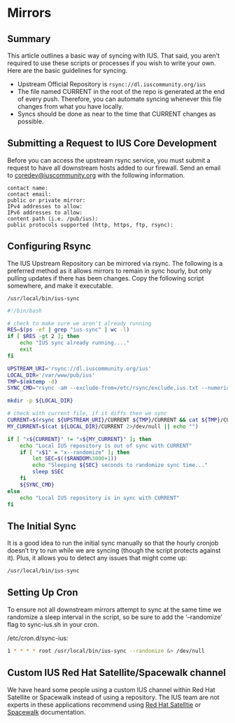 # Mirrors

## Summary

This article outlines a basic way of syncing with IUS. That said, you aren’t
required to use these scripts or processes if you wish to write your own.  Here
are the basic guidelines for syncing.

* Upstream Official Repository is `rsync://dl.iuscommunity.org/ius`
* The file named CURRENT in the root of the repo is generated at the end of
every push. Therefore, you can automate syncing whenever this file changes
from what you have locally.
* Syncs should be done as near to the time that CURRENT changes as possible.

## Submitting a Request to IUS Core Development

Before you can access the upstream rsync service, you must submit a request to
have all downstream hosts added to our firewall. Send an email to
[coredev@iuscommunity.org][1] with the following information.

```text
contact name:
contact email:
public or private mirror:
IPv4 addresses to allow:
IPv6 addresses to allow:
content path (i.e. /pub/ius):
public protocols supported (http, https, ftp, rsync):
```

## Configuring Rsync

The IUS Upstream Repository can be mirrored via rsync. The following is
a preferred method as it allows mirrors to remain in sync hourly, but only
pulling updates if there has been changes.  Copy the following script
somewhere, and make it executable.

`/usr/local/bin/ius-sync`

```bash
#!/bin/bash

# check to make sure we aren't already running
RES=$(ps -ef | grep "ius-sync" | wc -l)
if [ $RES -gt 2 ]; then
    echo "IUS sync already running...."
    exit
fi

UPSTREAM_URI='rsync://dl.iuscommunity.org/ius'
LOCAL_DIR='/var/www/pub/ius'
TMP=$(mktemp -d)
SYNC_CMD="rsync -aH --exclude-from=/etc/rsync/exclude.ius.txt --numeric-ids --delete --delete-after --delay-updates ${UPSTREAM_URI}/* ${LOCAL_DIR}"

mkdir -p ${LOCAL_DIR}

# check with current file, if it diffs then we sync
CURRENT=$(rsync ${UPSTREAM_URI}/CURRENT ${TMP}/CURRENT && cat ${TMP}/CURRENT)
MY_CURRENT=$(cat ${LOCAL_DIR}/CURRENT 2>/dev/null || echo "")

if [ "x${CURRENT}" != "x${MY_CURRENT}" ]; then
    echo "Local IUS repository is out of sync with CURRENT"
    if [ "x$1" = "x--randomize" ]; then
        let SEC=$(($RANDOM%3000+1))
        echo "Sleeping ${SEC} seconds to randomize sync time..."
        sleep $SEC
    fi
    ${SYNC_CMD}
else
    echo "Local IUS repository is in sync with CURRENT"
fi
```

## The Initial Sync

It is a good idea to run the initial sync manually so that the hourly cronjob
doesn’t try to run while we are syncing (though the script protects against
it). Plus, it allows you to detect any issues that might come up:

```bash
/usr/local/bin/ius-sync
```

## Setting Up Cron

To ensure not all downstream mirrors attempt to sync at the same time we
randomize a sleep interval in the script, so be sure to add the ‘–randomize’
flag to sync-ius.sh in your cron.

/etc/cron.d/sync-ius:

```bash
1 * * * * root /usr/local/bin/ius-sync --randomize &> /dev/null
```

## Custom IUS Red Hat Satellite/Spacewalk channel

We have heard some people using a custom IUS channel within Red Hat Satellite
or Spacewalk instead of using a repository. The IUS team are not experts in
these applications recommend using [⁠Red Hat Satelltie][2] or [Spacewalk][3]
documentation.

[1]: mailto:coredev@iuscommunity.org
[2]: https://access.redhat.com/documentation/en-US/Red_Hat_Satellite/
[3]: https://fedorahosted.org/spacewalk/wiki/UserDocs
